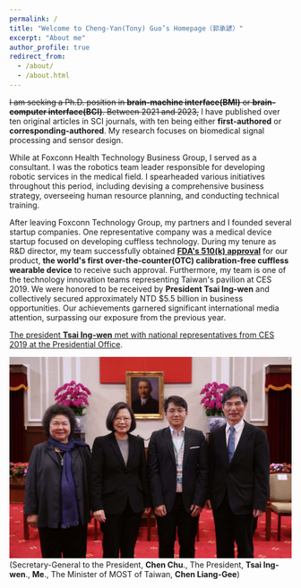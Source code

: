 ```yaml
---
permalink: /
title: "Welcome to Cheng-Yan(Tony) Guo’s Homepage（郭承諺）"
excerpt: "About me"
author_profile: true
redirect_from: 
  - /about/
  - /about.html
---
```


~~I am seeking a Ph.D. position in **brain-machine interface(BMI)** or **brain-computer interface(BCI)**. Between 2021 and 2023,~~ I have published over ten original articles in SCI journals, with ten being either **first-authored** or **corresponding-authored**. My research focuses on biomedical signal processing and sensor design.

While at Foxconn Health Technology Business Group, I served as a consultant. I was the robotics team leader responsible for developing robotic services in the medical field. I spearheaded various initiatives throughout this period, including devising a comprehensive business strategy, overseeing human resource planning, and conducting technical training.

After leaving Foxconn Technology Group, my partners and I founded several startup companies. One representative company was a medical device startup focused on developing cuffless technology. During my tenure as R&D director, my team successfully obtained  [**FDA's 510(k) approval**](https://www.accessdata.fda.gov/scripts/cdrh/cfdocs/cfpmn/pmn.cfm?ID=K222658)  for our product, **the world's first over-the-counter(OTC) calibration-free cuffless wearable device** to receive such approval. Furthermore, my team is one of the technology innovation teams representing Taiwan's pavilion at CES 2019. We were honored to be received by **President Tsai Ing-wen** and collectively secured approximately NTD $5.5 billion in business opportunities. Our achievements garnered significant international media attention, surpassing our exposure from the previous year. 

[The president **Tsai Ing-wen** met with national representatives from CES 2019 at the Presidential Office](https://www.taiwannews.com.tw/en/news/3646420).

![Met President Tsai Ing-wen](/images/Met%20President%20Tsai%20Ing-wen.jpg "Met President Tsai Ing-wen")
(Secretary-General to the President, **Chen Chu**., The President, **Tsai Ing-wen**., **Me**., The Minister of MOST of Taiwan, **Chen Liang-Gee**)
